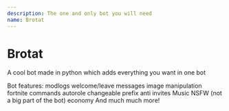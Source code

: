 ```yaml
---
description: The one and only bot you will need
name: Brotat
---
```


# Brotat
A cool bot made in python which adds everything you want in one bot

Bot features:
modlogs
welcome/leave messages
image manipulation
fortnite commands
autorole
changeable prefix
anti invites
Music
NSFW (not a big part of the bot)
economy
And much much more!

